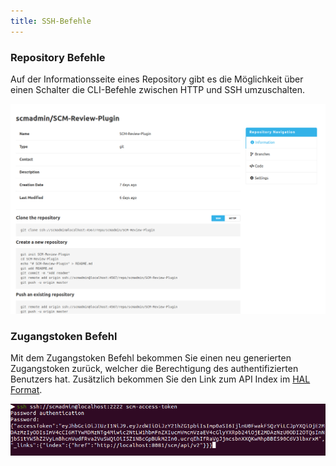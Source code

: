 ```yaml
---
title: SSH-Befehle
---
```

### Repository Befehle
Auf der Informationsseite eines Repository gibt es die Möglichkeit über einen Schalter die CLI-Befehle zwischen HTTP und SSH umzuschalten.

![SSH-Commands](assets/ssh-commands.png)

### Zugangstoken Befehl
Mit dem Zugangstoken Befehl bekommen Sie einen neu generierten Zugangstoken zurück, 
welcher die Berechtigung des authentifizierten Benutzers hat. 
Zusätzlich bekommen Sie den Link zum API Index im [HAL Format](http://stateless.co/hal_specification.html).

![Access-Token-Command](assets/scm-access-token.png)
